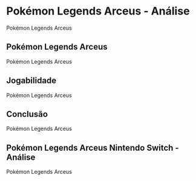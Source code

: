 ---
---

# Pokémon Legends Arceus - Análise

Pokémon Legends Arceus

## Pokémon Legends Arceus

Pokémon Legends Arceus

## Jogabilidade

Pokémon Legends Arceus

## Conclusão

Pokémon Legends Arceus

## Pokémon Legends Arceus Nintendo Switch - Análise

Pokémon Legends Arceus
